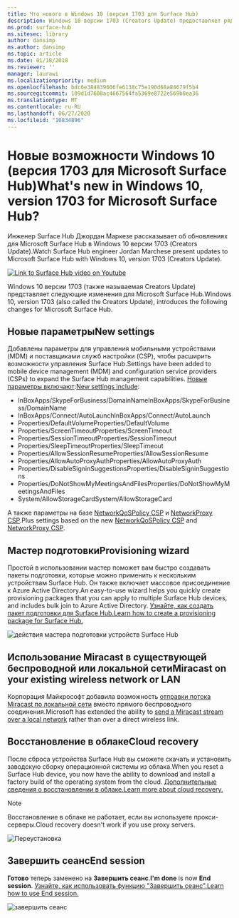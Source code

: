 ```yaml
---
title: Что нового в Windows 10 (версия 1703 для Surface Hub)
description: Windows 10 версии 1703 (Creators Update) предоставляет ряд новых возможностей в Microsoft Surface Hub.
ms.prod: surface-hub
ms.sitesec: library
author: dansimp
ms.author: dansimp
ms.topic: article
ms.date: 01/18/2018
ms.reviewer: ''
manager: laurawi
ms.localizationpriority: medium
ms.openlocfilehash: bdc6e384839606fe6138c75e190d68a84679f5b4
ms.sourcegitcommit: 109d1d7608ac4667564fa5369e8722e569b8ea36
ms.translationtype: MT
ms.contentlocale: ru-RU
ms.lasthandoff: 06/27/2020
ms.locfileid: "10834896"
---
```

# <span data-ttu-id="acb4b-103">Новые возможности Windows 10 (версия 1703 для Microsoft Surface Hub)</span><span class="sxs-lookup"><span data-stu-id="acb4b-103">What's new in Windows 10, version 1703 for Microsoft Surface Hub?</span></span>

<span data-ttu-id="acb4b-104">Инженер Surface Hub Джордан Маркезе рассказывает об обновлениях для Microsoft Surface Hub в Windows 10 версии 1703 (Creators Update).</span><span class="sxs-lookup"><span data-stu-id="acb4b-104">Watch Surface Hub engineer Jordan Marchese present updates to Microsoft Surface Hub with Windows 10, version 1703 (Creators Update).</span></span> 

<a href="https://www.youtube.com/watch?v=R8tX10VIgq0" target="_blank"> <img src="images/whats-new-video-thumbnail.png" alt="Link to Surface Hub video on Youtube" /></a>

<span data-ttu-id="acb4b-105">Windows 10 версии 1703 (также называемая Creators Update) представляет следующие изменения для Microsoft Surface Hub.</span><span class="sxs-lookup"><span data-stu-id="acb4b-105">Windows 10, version 1703 (also called the Creators Update), introduces the following changes for Microsoft Surface Hub.</span></span>

## <span data-ttu-id="acb4b-106">Новые параметры</span><span class="sxs-lookup"><span data-stu-id="acb4b-106">New settings</span></span>

<span data-ttu-id="acb4b-107">Добавлены параметры для управления мобильными устройствами (MDM) и поставщиками служб настройки (CSP), чтобы расширить возможности управления Surface Hub.</span><span class="sxs-lookup"><span data-stu-id="acb4b-107">Settings have been added to mobile device management (MDM) and configuration service providers (CSPs) to expand the Surface Hub management capabilities.</span></span> <span data-ttu-id="acb4b-108">[Новые параметры включают](manage-settings-with-mdm-for-surface-hub.md):</span><span class="sxs-lookup"><span data-stu-id="acb4b-108">[New settings include](manage-settings-with-mdm-for-surface-hub.md):</span></span>

- <span data-ttu-id="acb4b-109">InBoxApps/SkypeForBusiness/DomainName</span><span class="sxs-lookup"><span data-stu-id="acb4b-109">InBoxApps/SkypeForBusiness/DomainName</span></span>
- <span data-ttu-id="acb4b-110">InBoxApps/Connect/AutoLaunch</span><span class="sxs-lookup"><span data-stu-id="acb4b-110">InBoxApps/Connect/AutoLaunch</span></span>
- <span data-ttu-id="acb4b-111">Properties/DefaultVolume</span><span class="sxs-lookup"><span data-stu-id="acb4b-111">Properties/DefaultVolume</span></span>
- <span data-ttu-id="acb4b-112">Properties/ScreenTimeout</span><span class="sxs-lookup"><span data-stu-id="acb4b-112">Properties/ScreenTimeout</span></span>
- <span data-ttu-id="acb4b-113">Properties/SessionTimeout</span><span class="sxs-lookup"><span data-stu-id="acb4b-113">Properties/SessionTimeout</span></span>
- <span data-ttu-id="acb4b-114">Properties/SleepTimeout</span><span class="sxs-lookup"><span data-stu-id="acb4b-114">Properties/SleepTimeout</span></span>
- <span data-ttu-id="acb4b-115">Properties/AllowSessionResume</span><span class="sxs-lookup"><span data-stu-id="acb4b-115">Properties/AllowSessionResume</span></span>
- <span data-ttu-id="acb4b-116">Properties/AllowAutoProxyAuth</span><span class="sxs-lookup"><span data-stu-id="acb4b-116">Properties/AllowAutoProxyAuth</span></span>
- <span data-ttu-id="acb4b-117">Properties/DisableSigninSuggestions</span><span class="sxs-lookup"><span data-stu-id="acb4b-117">Properties/DisableSigninSuggestions</span></span>
- <span data-ttu-id="acb4b-118">Properties/DoNotShowMyMeetingsAndFiles</span><span class="sxs-lookup"><span data-stu-id="acb4b-118">Properties/DoNotShowMyMeetingsAndFiles</span></span>
- <span data-ttu-id="acb4b-119">System/AllowStorageCard</span><span class="sxs-lookup"><span data-stu-id="acb4b-119">System/AllowStorageCard</span></span>

<span data-ttu-id="acb4b-120">А также параметры на базе [NetworkQoSPolicy CSP](https://msdn.microsoft.com/windows/hardware/commercialize/customize/mdm/networkqospolicy-csp) и [NetworkProxy CSP](https://msdn.microsoft.com/windows/hardware/commercialize/customize/mdm/networkproxy-csp).</span><span class="sxs-lookup"><span data-stu-id="acb4b-120">Plus settings based on the new [NetworkQoSPolicy CSP](https://msdn.microsoft.com/windows/hardware/commercialize/customize/mdm/networkqospolicy-csp) and [NetworkProxy CSP](https://msdn.microsoft.com/windows/hardware/commercialize/customize/mdm/networkproxy-csp).</span></span>
</br>

## <span data-ttu-id="acb4b-121">Мастер подготовки</span><span class="sxs-lookup"><span data-stu-id="acb4b-121">Provisioning wizard</span></span>

<span data-ttu-id="acb4b-122">Простой в использовании мастер поможет вам быстро создавать пакеты подготовки, которые можно применить к нескольким устройствам Surface Hub. Он также включает массовое присоединение к Azure Active Directory.</span><span class="sxs-lookup"><span data-stu-id="acb4b-122">An easy-to-use wizard helps you quickly create provisioning packages that you can apply to multiple Surface Hub devices, and includes bulk join to Azure Active Directory.</span></span> [<span data-ttu-id="acb4b-123">Узнайте, как создать пакет подготовки для Surface Hub.</span><span class="sxs-lookup"><span data-stu-id="acb4b-123">Learn how to create a provisioning package for Surface Hub.</span></span>](provisioning-packages-for-certificates-surface-hub.md)

![действия мастера подготовки устройств Surface Hub](images/wcd-wizard.png)
    
## <span data-ttu-id="acb4b-125">Использование Miracast в существующей беспроводной или локальной сети</span><span class="sxs-lookup"><span data-stu-id="acb4b-125">Miracast on your existing wireless network or LAN</span></span> 

<span data-ttu-id="acb4b-126">Корпорация Майкрософт добавила возможность [отправки потока Miracast по локальной сети](miracast-over-infrastructure.md) вместо прямого беспроводного соединения.</span><span class="sxs-lookup"><span data-stu-id="acb4b-126">Microsoft has extended the ability to [send a Miracast stream over a local network](miracast-over-infrastructure.md) rather than over a direct wireless link.</span></span> 
    
## <span data-ttu-id="acb4b-127">Восстановление в облаке</span><span class="sxs-lookup"><span data-stu-id="acb4b-127">Cloud recovery</span></span>

<span data-ttu-id="acb4b-128">После сброса устройства Surface Hub вы сможете скачать и установить заводскую сборку операционной системы из облака.</span><span class="sxs-lookup"><span data-stu-id="acb4b-128">When you reset a Surface Hub device, you now have the ability to download and install a factory build of the operating system from the cloud.</span></span> [<span data-ttu-id="acb4b-129">Дополнительные сведения о восстановлении в облаке.</span><span class="sxs-lookup"><span data-stu-id="acb4b-129">Learn more about cloud recovery.</span></span>](device-reset-surface-hub.md#cloud-recovery)

>[!NOTE]
><span data-ttu-id="acb4b-130">Восстановление в облаке не работает, если вы используете прокси-серверы.</span><span class="sxs-lookup"><span data-stu-id="acb4b-130">Cloud recovery doesn't work if you use proxy servers.</span></span>
    
![Переустановка](images/reinstall.png)
    
## <span data-ttu-id="acb4b-132">Завершить сеанс</span><span class="sxs-lookup"><span data-stu-id="acb4b-132">End session</span></span>

<span data-ttu-id="acb4b-133">**Готово** теперь заменено на **Завершить сеанс**.</span><span class="sxs-lookup"><span data-stu-id="acb4b-133">**I'm done** is now **End session**.</span></span> [<span data-ttu-id="acb4b-134">Узнайте, как использовать функцию "Завершить сеанс".</span><span class="sxs-lookup"><span data-stu-id="acb4b-134">Learn how to use End session.</span></span>](i-am-done-finishing-your-surface-hub-meeting.md) 

![завершить сеанс](images/end-session.png)



 

 

